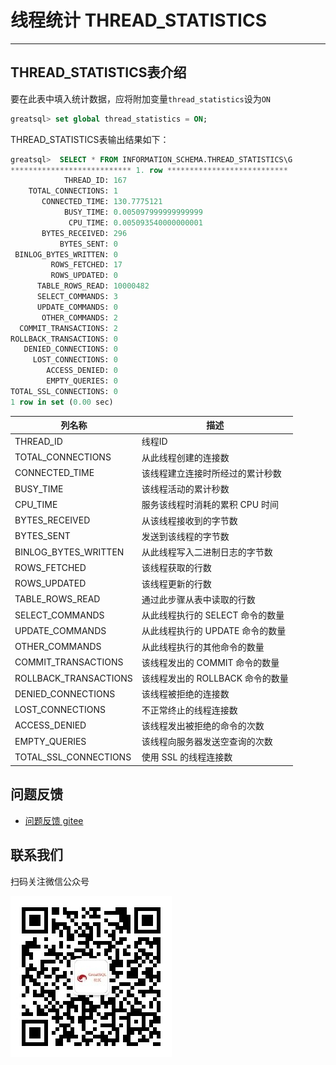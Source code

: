 # 线程统计 THREAD_STATISTICS

---

## THREAD_STATISTICS表介绍

要在此表中填入统计数据，应将附加变量`thread_statistics`设为`ON`

```sql
greatsql> set global thread_statistics = ON;
```

THREAD_STATISTICS表输出结果如下：

```sql
greatsql>  SELECT * FROM INFORMATION_SCHEMA.THREAD_STATISTICS\G
*************************** 1. row ***************************
            THREAD_ID: 167
    TOTAL_CONNECTIONS: 1
       CONNECTED_TIME: 130.7775121
            BUSY_TIME: 0.005097999999999999
             CPU_TIME: 0.005093540000000001
       BYTES_RECEIVED: 296
           BYTES_SENT: 0
 BINLOG_BYTES_WRITTEN: 0
         ROWS_FETCHED: 17
         ROWS_UPDATED: 0
      TABLE_ROWS_READ: 10000482
      SELECT_COMMANDS: 3
      UPDATE_COMMANDS: 0
       OTHER_COMMANDS: 2
  COMMIT_TRANSACTIONS: 2
ROLLBACK_TRANSACTIONS: 0
   DENIED_CONNECTIONS: 0
     LOST_CONNECTIONS: 0
        ACCESS_DENIED: 0
        EMPTY_QUERIES: 0
TOTAL_SSL_CONNECTIONS: 0
1 row in set (0.00 sec)
```

| 列名称                | 描述                             |
| --------------------- | -------------------------------- |
| THREAD_ID             | 线程ID                           |
| TOTAL_CONNECTIONS     | 从此线程创建的连接数             |
| CONNECTED_TIME        | 该线程建立连接时所经过的累计秒数 |
| BUSY_TIME             | 该线程活动的累计秒数             |
| CPU_TIME              | 服务该线程时消耗的累积 CPU 时间  |
| BYTES_RECEIVED        | 从该线程接收到的字节数           |
| BYTES_SENT            | 发送到该线程的字节数             |
| BINLOG_BYTES_WRITTEN  | 从此线程写入二进制日志的字节数   |
| ROWS_FETCHED          | 该线程获取的行数                 |
| ROWS_UPDATED          | 该线程更新的行数                 |
| TABLE_ROWS_READ       | 通过此步骤从表中读取的行数       |
| SELECT_COMMANDS       | 从此线程执行的 SELECT 命令的数量 |
| UPDATE_COMMANDS       | 从此线程执行的 UPDATE 命令的数量 |
| OTHER_COMMANDS        | 从此线程执行的其他命令的数量     |
| COMMIT_TRANSACTIONS   | 该线程发出的 COMMIT 命令的数量   |
| ROLLBACK_TRANSACTIONS | 该线程发出的 ROLLBACK 命令的数量 |
| DENIED_CONNECTIONS    | 该线程被拒绝的连接数             |
| LOST_CONNECTIONS      | 不正常终止的线程连接数           |
| ACCESS_DENIED         | 该线程发出被拒绝的命令的次数     |
| EMPTY_QUERIES         | 该线程向服务器发送空查询的次数   |
| TOTAL_SSL_CONNECTIONS | 使用 SSL 的线程连接数            |

**问题反馈**
---
- [问题反馈 gitee](https://gitee.com/GreatSQL/GreatSQL-Manual/issues)


**联系我们**
---

扫码关注微信公众号

![greatsql-wx](../greatsql-wx.jpg)
